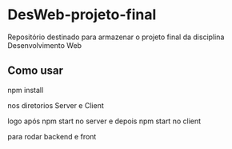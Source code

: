 # DesWeb-projeto-final
Repositório destinado para armazenar o projeto final da disciplina Desenvolvimento Web

## Como usar
 npm install

 nos diretorios Server e Client

 logo após npm start no server e depois npm start no client

 para rodar backend e front
